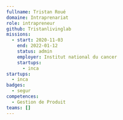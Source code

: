 ```yaml
---
fullname: Tristan Roué
domaine: Intraprenariat
role: intrapreneur
github: Tristanlivinglab
missions:
  - start: 2020-11-03
    end: 2022-01-12
    status: admin
    employer: Institut national du cancer
    startups:
      - inca
startups:
  - inca
badges:
  - segur
competences:
  - Gestion de Produit
teams: []
---
```

